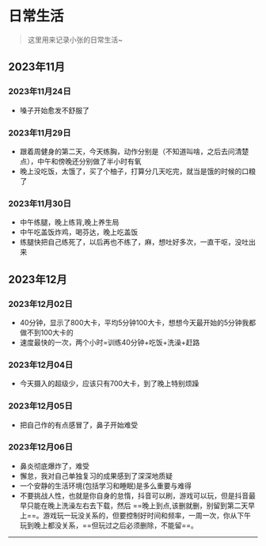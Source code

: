 # 日常生活

> 这里用来记录小张的日常生活~

## 2023年11月

### 2023年11月24日

- 嗓子开始愈发不舒服了

### 2023年11月29日

- 跟着周健身的第二天，今天练胸，动作分别是（不知道叫啥，之后去问清楚点），中午和傍晚还分别做了半小时有氧
- 晚上没吃饭，太饿了，买了个柚子，打算分几天吃完，就当是饿的时候的口粮了

### 2023年11月30日

- 中午练腿，晚上练背,晚上养生局
- 中午吃盖饭炸鸡，喝芬达，晚上吃盖饭
- 练腿快把自己练死了，以后再也不练了，麻，想吐好多次，一直干呕，没吐出来

## 2023年12月

### 2023年12月02日

- 40分钟，显示了800大卡，平均5分钟100大卡，想想今天最开始的5分钟我都做不到100大卡的
- 速度最快的一次，两个小时=训练40分钟+吃饭+洗澡+赶路

### 2023年12月04日

- 今天摄入的超级少，应该只有700大卡，到了晚上特别烦躁

### 2023年12月05日

- 把自己作的有点感冒了，鼻子开始难受

### 2023年12月06日

- 鼻炎彻底爆炸了，难受
- 懈怠，我对自己单独复习的成果感到了深深地质疑
- 一个安静的生活环境(包括学习和睡眠)是多么重要与难得
- 不要挑战人性，也就是你自身的怠惰，抖音可以刷，游戏可以玩，但是抖音最早只能在晚上洗澡左右去下载，然后 ==晚上到点,该删就删，别留到第二天早上==。游戏玩一玩没关系的，但要控制好时间和频率，一周一次，你从下午玩到晚上都没关系，==但玩过之后必须删除，不能留==。

---

